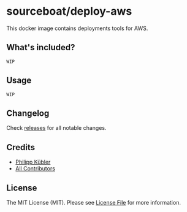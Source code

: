 # sourceboat/deploy-aws
This docker image contains deployments tools for AWS.

## What's included?

`WIP`

## Usage

`WIP`

## Changelog

Check [releases](https://github.com/sourceboat/deploy-aws/releases) for all notable changes.

## Credits

- [Philipp Kübler](https://github.com/PKuebler)
- [All Contributors](https://github.com/sourceboat/deploy-aws/graphs/contributors)

## License

The MIT License (MIT). Please see [License File](LICENSE.md) for more information.
